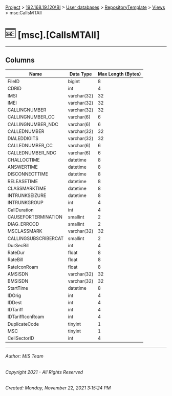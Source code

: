 #### 

[Project](../../../../index.md) > [192.168.19.120\\BI](../../../index.md) > [User databases](../../index.md) > [RepositoryTemplate](../index.md) > [Views](Views.md) > msc.CallsMTAll

# ![Views](../../../../Images/View32.png) [msc].[CallsMTAll]

---

## <a name="#columns"></a>Columns

| Name | Data Type | Max Length (Bytes) |
|---|---|---|
| FileID | bigint | 8 |
| CDRID | int | 4 |
| IMSI | varchar(32) | 32 |
| IMEI | varchar(32) | 32 |
| CALLINGNUMBER | varchar(32) | 32 |
| CALLINGNUMBER_CC | varchar(6) | 6 |
| CALLINGNUMBER_NDC | varchar(6) | 6 |
| CALLEDNUMBER | varchar(32) | 32 |
| DIALEDDIGITS | varchar(32) | 32 |
| CALLEDNUMBER_CC | varchar(6) | 6 |
| CALLEDNUMBER_NDC | varchar(6) | 6 |
| CHALLOCTIME | datetime | 8 |
| ANSWERTIME | datetime | 8 |
| DISCONNECTTIME | datetime | 8 |
| RELEASETIME | datetime | 8 |
| CLASSMARKTIME | datetime | 8 |
| INTRUNKSEIZURE | datetime | 8 |
| INTRUNKGROUP | int | 4 |
| CallDuration | int | 4 |
| CAUSEFORTERMINATION | smallint | 2 |
| DIAG_ERRCOD | smallint | 2 |
| MSCLASSMARK | varchar(32) | 32 |
| CALLINGSUBSCRIBERCAT | smallint | 2 |
| DurSecBill | int | 4 |
| RateDur | float | 8 |
| RateBill | float | 8 |
| RateIconRoam | float | 8 |
| AMSISDN | varchar(32) | 32 |
| BMSISDN | varchar(32) | 32 |
| StartTime | datetime | 8 |
| IDOrig | int | 4 |
| IDDest | int | 4 |
| IDTariff | int | 4 |
| IDTariffIconRoam | int | 4 |
| DuplicateCode | tinyint | 1 |
| MSC | tinyint | 1 |
| CellSectorID | int | 4 |


---

###### Author:  MIS Team

###### Copyright 2021 - All Rights Reserved

###### Created: Monday, November 22, 2021 3:15:24 PM

